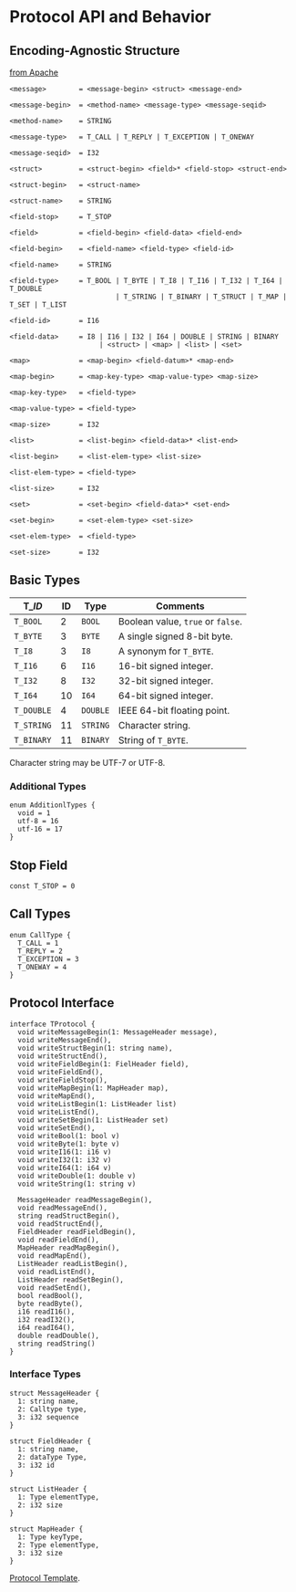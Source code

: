 # Protocol API and Behavior

## Encoding-Agnostic Structure

[from Apache](https://github.com/apache/thrift/edit/master/doc/specs/thrift-protocol-spec.md)

```ebnf
<message>        = <message-begin> <struct> <message-end>

<message-begin>  = <method-name> <message-type> <message-seqid>

<method-name>    = STRING

<message-type>   = T_CALL | T_REPLY | T_EXCEPTION | T_ONEWAY

<message-seqid>  = I32

<struct>         = <struct-begin> <field>* <field-stop> <struct-end>

<struct-begin>   = <struct-name>

<struct-name>    = STRING

<field-stop>     = T_STOP

<field>          = <field-begin> <field-data> <field-end>

<field-begin>    = <field-name> <field-type> <field-id>

<field-name>     = STRING

<field-type>     = T_BOOL | T_BYTE | T_I8 | T_I16 | T_I32 | T_I64 | T_DOUBLE
                          | T_STRING | T_BINARY | T_STRUCT | T_MAP | T_SET | T_LIST

<field-id>       = I16

<field-data>     = I8 | I16 | I32 | I64 | DOUBLE | STRING | BINARY
                      | <struct> | <map> | <list> | <set>

<map>            = <map-begin> <field-datum>* <map-end>

<map-begin>      = <map-key-type> <map-value-type> <map-size>

<map-key-type>   = <field-type>

<map-value-type> = <field-type>

<map-size>       = I32

<list>           = <list-begin> <field-data>* <list-end>

<list-begin>     = <list-elem-type> <list-size>

<list-elem-type> = <field-type>

<list-size>      = I32

<set>            = <set-begin> <field-data>* <set-end>

<set-begin>      = <set-elem-type> <set-size>

<set-elem-type>  = <field-type>

<set-size>       = I32
```

## Basic Types

T_*ID*     | ID | Type     | Comments
-----------|----|----------|-----------------------------------
`T_BOOL`   | 2  | `BOOL`   | Boolean value, `true` or `false`.
`T_BYTE`   | 3  | `BYTE`   | A single signed 8-bit byte.
`T_I8`     | 3  | `I8`     | A synonym for `T_BYTE`.
`T_I16`    | 6  | `I16`    | 16-bit signed integer.
`T_I32`    | 8  | `I32`    | 32-bit signed integer.
`T_I64`    | 10 | `I64`    | 64-bit signed integer.
`T_DOUBLE` | 4  | `DOUBLE` | IEEE 64-bit floating point.
`T_STRING` | 11 | `STRING` | Character string.
`T_BINARY` | 11 | `BINARY` | String of `T_BYTE`.

Character string may be UTF-7 or UTF-8.

### Additional Types
```
enum AdditionlTypes {
  void = 1
  utf-8 = 16
  utf-16 = 17
}
```

## Stop Field

```
const T_STOP = 0
```

## Call Types

```
enum CallType {
  T_CALL = 1
  T_REPLY = 2
  T_EXCEPTION = 3
  T_ONEWAY = 4
}
```

## Protocol Interface

```Thrift
interface TProtocol {
  void writeMessageBegin(1: MessageHeader message),
  void writeMessageEnd(),
  void writeStructBegin(1: string name),
  void writeStructEnd(),
  void writeFieldBegin(1: FielHeader field),
  void writeFieldEnd(),
  void writeFieldStop(),
  void writeMapBegin(1: MapHeader map),
  void writeMapEnd(),
  void writeListBegin(1: ListHeader list)
  void writeListEnd(),
  void writeSetBegin(1: ListHeader set)
  void writeSetEnd(),
  void writeBool(1: bool v)
  void writeByte(1: byte v)
  void writeI16(1: i16 v)
  void writeI32(1: i32 v)
  void writeI64(1: i64 v)
  void writeDouble(1: double v)
  void writeString(1: string v)

  MessageHeader readMessageBegin(),
  void readMessageEnd(),
  string readStructBegin(),
  void readStructEnd(),
  FieldHeader readFieldBegin(),
  void readFieldEnd(),
  MapHeader readMapBegin(),
  void readMapEnd(),
  ListHeader readListBegin(),
  void readListEnd(),
  ListHeader readSetBegin(),
  void readSetEnd(),
  bool readBool(),
  byte readByte(),
  i16 readI16(),
  i32 readI32(),
  i64 readI64(),
  double readDouble(),
  string readString()
}
```

### Interface Types

```
struct MessageHeader {
  1: string name,
  2: Calltype type,
  3: i32 sequence
}

struct FieldHeader {
  1: string name,
  2: dataType Type,
  3: i32 id
}

struct ListHeader {
  1: Type elementType,
  2: i32 size
}

struct MapHeader {
  1: Type keyType,
  2: Type elementType,
  3: i32 size
}
```

[Protocol Template](https://johnstonskj.github.io/thrift-specs/protocol-template).
